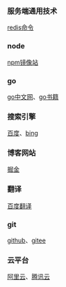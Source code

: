 ### 服务端通用技术
[redis命令](https://www.redis.net.cn/order/3543.html)
### node
[npm镜像站](https://npmmirror.com)
### go
[go中文网](https://studygolang.com)、[go书籍](http://books.studygolang.com)
### 搜索引擎
[百度](https://www.baidu.com)、[bing](https://cn.bing.com/?mkt=zh-CN)
### 博客网站
[掘金](https://juejin.cn)
### 翻译
[百度翻译](https://fanyi.baidu.com/?aldtype=16047#auto/zh)
### git
[github](https://github.com)、[gitee](https://gitee.com)
### 云平台
[阿里云](https://account.aliyun.com)、[腾讯云](https://cloud.tencent.com)
